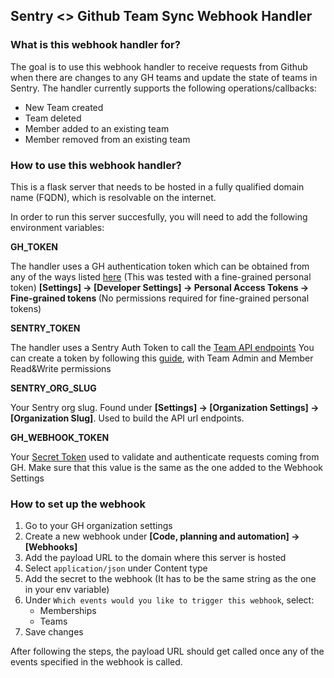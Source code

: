 ## Sentry <> Github Team Sync Webhook Handler

### What is this webhook handler for?

The goal is to use this webhook handler to receive requests from Github when there are changes to any GH teams and update the state of teams in Sentry. The handler currently supports the following operations/callbacks:

- New Team created
- Team deleted
- Member added to an existing team
- Member removed from an existing team

### How to use this webhook handler?

This is a flask server that needs to be hosted in a fully qualified domain name (FQDN), which is resolvable on the internet.

In order to run this server succesfully, you will need to add the following environment variables:

<b>GH_TOKEN</b>

The handler uses a GH authentication token which can be obtained from any of the ways listed [here](https://docs.github.com/en/rest/authentication/authenticating-to-the-rest-api?apiVersion=2022-11-28) (This was tested with a fine-grained personal token) <b>[Settings] -> [Developer Settings] -> Personal Access Tokens -> Fine-grained tokens </b> (No permissions required for fine-grained personal tokens)

<b>SENTRY_TOKEN</b>

The handler uses a Sentry Auth Token to call the [Team API endpoints](https://docs.sentry.io/api/teams/)
You can create a token by following this [guide](https://docs.sentry.io/organization/integrations/integration-platform/internal-integration/#auth-tokens), with Team Admin and Member Read&Write permissions

<b>SENTRY_ORG_SLUG</b>

Your Sentry org slug. Found under <b>[Settings] -> [Organization Settings] -> [Organization Slug]</b>. Used to build the API url endpoints.

<b>GH_WEBHOOK_TOKEN</b>

Your [Secret Token](https://docs.github.com/en/webhooks/using-webhooks/validating-webhook-deliveries#creating-a-secret-token) used to validate and authenticate requests coming from GH. Make sure that this value is the same as the one added to the Webhook Settings

### How to set up the webhook

1. Go to your GH organization settings
2. Create a new webhook under <b>[Code, planning and automation] -> [Webhooks]</b>
3. Add the payload URL to the domain where this server is hosted
4. Select `application/json` under Content type
5. Add the secret to the webhook (It has to be the same string as the one in your env variable)
6. Under `Which events would you like to trigger this webhook`, select:
	- Memberships
	- Teams
7. Save changes

After following the steps, the payload URL should get called once any of the events specified in the webhook is called.
